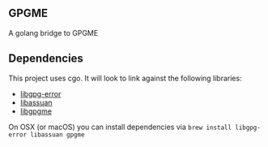 GPGME
-----

A golang bridge to GPGME

Dependencies
------------

This project uses cgo. It will look to link against the following libraries:

* [libgpg-error][gpg-error]
* [libassuan][assuan]
* [libgpgme][gpgme] 

On OSX (or macOS) you can install dependencies via `brew install libgpg-error libassuan gpgme`

[gpg-error]: https://www.gnupg.org/related_software/libgpg-error/index.html "GnuPG libgpg-error"
[assuan]: https://www.gnupg.org/related_software/libassuan/index.html "GnuPG libassuan"
[gpgme]: https://www.gnupg.org/related_software/gpgme/index.html "GnuPG gpgme"
